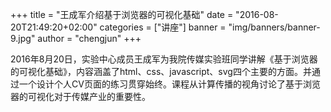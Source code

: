 +++
title = "王成军介绍基于浏览器的可视化基础"
date = "2016-08-20T21:49:20+02:00"
categories = ["讲座"]
banner = "img/banners/banner-9.jpg"
author = "chengjun"
+++

2016年8月20日，实验中心成员王成军为我院传媒实验班同学讲解《基于浏览器的可视化基础》，内容涵盖了html、css、javascript、svg四个主要的方面。并通过一个设计个人CV页面的练习贯穿始终。课程从计算传播的视角讨论了基于浏览器的可视化对于传媒产业的重要性。

